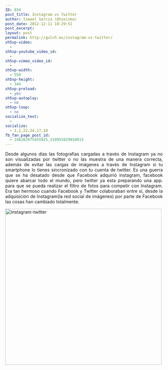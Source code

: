 ```yaml
---
ID: 834
post_title: Instagram vs Twitter
author: Ismael Garcia (@tuxisma)
post_date: 2012-12-11 18:29:51
post_excerpt:
layout: post
permalink: http://gulch.mx/instagram-vs-twitter/
sh5vp-video:
  - 
sh5vp-youtube_video_id:
  - 
sh5vp-vimeo_video_id:
  - 
sh5vp-width:
  - 550
sh5vp-height:
  - 344
sh5vp-preload:
  - yes
sh5vp-autoplay:
  - no
sh5vp-loop:
  - no
socialize_text:
  - 
socialize:
  - 1,2,22,24,17,18
fb_fan_page_post_id:
  - 246202975455925_310955829010915
---
```

<p align="justify">Desde algunos días las fotografías cargadas a través de Instagram ya no son visualizadas por twitter o no las muestra de una manera correcta, además de evitar las cargas de imágenes a través de Instagram si tu smartphone lo tienes sincronizado con tu cuenta de twitter. Es una guerra que se ha desatado desde que Facebook adquirió instagram, facebook quiere abarcar todo el mundo, pero twitter ya esta preparando una app. para que se pueda realizar el filtro de fotos para competir con Instagram. Era tan hermoso cuando Facebook y Twitter colaboraban entre sí, desde la adquisición de Instagram(la red social de imágenes) por parte de Facebook las cosas han cambiado totalmente.</p>
<a title="instagram-twitter por tuxisma, en Flickr" href="http://www.flickr.com/photos/59610814@N05/8264824309/"><img class="aligncenter" src="http://farm9.staticflickr.com/8347/8264824309_c5f0de8b9e.jpg" alt="instagram-twitter" width="500" height="500" /></a>